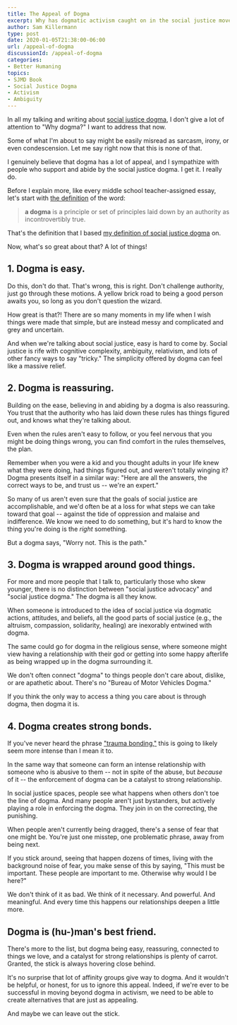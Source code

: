 ```yaml
---
title: The Appeal of Dogma
excerpt: Why has dogmatic activism caught on in the social justice movement? Why does any dogma?
author: Sam Killermann
type: post
date: 2020-01-05T21:38:00-06:00
url: /appeal-of-dogma
discussionId: /appeal-of-dogma
categories:
- Better Humaning
topics: 
- SJMD Book
- Social Justice Dogma
- Activism
- Ambiguity
---
```


In all my talking and writing about [social justice dogma](https://www.itspronouncedmetrosexual.com/tags/social-justice-dogma/), I don't give a lot of attention to "Why dogma?" I want to address that now.

Some of what I'm about to say might be easily misread as sarcasm, irony, or even condescension. Let me say right now that this is none of that.

I genuinely believe that dogma has a lot of appeal, and I sympathize with people who support and abide by the social justice dogma. I get it. I really do.

Before I explain more, like every middle school teacher-assigned essay, let's start with [the definition](https://www.lexico.com/en/definition/dogma) of the word:

> **a dogma** is a principle or set of principles laid down by an authority as incontrovertibly true.

That's the definition that I based [my definition of social justice dogma](https://www.itspronouncedmetrosexual.com/2017/12/introduction-social-justice-dogma/) on.

Now, what's so great about that? A lot of things!

## 1. Dogma is easy.

Do this, don't do that. That's wrong, this is right. Don't challenge authority, just go through these motions. A yellow brick road to being a good person awaits you, so long as you don't question the wizard.

How great is that?! There are so many moments in my life when I wish things were made that simple, but are instead messy and complicated and grey and uncertain.

And when we're talking about social justice, easy is hard to come by. Social justice is rife with cognitive complexity, ambiguity, relativism, and lots of other fancy ways to say "tricky." The simplicity offered by dogma can feel like a massive relief.

## 2. Dogma is reassuring.

Building on the ease, believing in and abiding by a dogma is also reassuring. You trust that the authority who has laid down these rules has things figured out, and knows what they're talking about.

Even when the rules aren't easy to follow, or you feel nervous that you might be doing things wrong, you can find comfort in the rules themselves, the plan.

Remember when you were a kid and you thought adults in your life knew what they were doing, had things figured out, and weren't totally winging it? Dogma presents itself in a similar way: "Here are all the answers, the correct ways to be, and trust us -- we're an expert."

So many of us aren't even sure that the goals of social justice are accomplishable, and we'd often be at a loss for what steps we can take toward that goal -- against the tide of oppression and malaise and indifference. We know we need to do something, but it's hard to know the thing you're doing is the _right_ something. 

But a dogma says, "Worry not. This is the path."

## 3. Dogma is wrapped around good things.

For more and more people that I talk to, particularly those who skew younger, there is no distinction between "social justice advocacy" and "social justice dogma." The dogma is all they know. 

When someone is introduced to the idea of social justice via dogmatic actions, attitudes, and beliefs, all the good parts of social justice (e.g., the altruism, compassion, solidarity, healing) are inexorably entwined with dogma. 

The same could go for dogma in the religious sense, where someone might view having a relationship with their god or getting into some happy afterlife as being wrapped up in the dogma surrounding it.

We don't often connect "dogma" to things people don't care about, dislike, or are apathetic about. There's no "Bureau of Motor Vehicles Dogma." 

If you think the only way to access a thing you care about is through dogma, then dogma it is.

## 4. Dogma creates strong bonds.

If you've never heard the phrase ["trauma bonding,"](https://en.wikipedia.org/wiki/Traumatic_bonding) this is going to likely seem more intense than I mean it to. 

In the same way that someone can form an intense relationship with someone who is abusive to them -- not in spite of the abuse, but _because_ of it -- the enforcement of dogma can be a catalyst to strong relationship.

In social justice spaces, people see what happens when others don't toe the line of dogma. And many people aren't just bystanders, but actively playing a role in enforcing the dogma. They join in on the correcting, the punishing. 

When people aren't currently being dragged, there's a sense of fear that one might be. You're just one misstep, one problematic phrase, away from being next.

If you stick around, seeing that happen dozens of times, living with the background noise of fear, you make sense of this by saying, "This must be important. These people are important to me. Otherwise why would I be here?" 

We don't think of it as bad. We think of it necessary. And powerful. And meaningful. And every time this happens our relationships deepen a little more.

## Dogma is (hu-)man's best friend.

There's more to the list, but dogma being easy, reassuring, connected to things we love, and a catalyst for strong relationships is plenty of carrot. Granted, the stick is always hovering close behind.

It's no surprise that lot of affinity groups give way to dogma. And it wouldn't be helpful, or honest, for us to ignore this appeal. Indeed, if we're ever to be successful in moving beyond dogma in activism, we need to be able to create alternatives that are just as appealing.

And maybe we can leave out the stick.